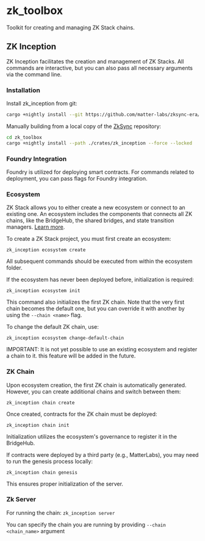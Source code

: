 # zk_toolbox

Toolkit for creating and managing ZK Stack chains.

## ZK Inception

ZK Inception facilitates the creation and management of ZK Stacks. All commands are interactive, but you can also pass
all necessary arguments via the command line.

### Installation

Install zk_inception from git:

```bash
cargo +nightly install --git https://github.com/matter-labs/zksync-era/ --locked zk_inception --force
```

Manually building from a local copy of the [ZkSync](https://github.com/matter-labs/zksync-era/) repository:

```bash
cd zk_toolbox
cargo +nightly install --path ./crates/zk_inception --force --locked
```

### Foundry Integration

Foundry is utilized for deploying smart contracts. For commands related to deployment, you can pass flags for Foundry
integration.

### Ecosystem

ZK Stack allows you to either create a new ecosystem or connect to an existing one. An ecosystem includes the components
that connects all ZK chains, like the BridgeHub, the shared bridges, and state transition managers.
[Learn more](https://docs.zksync.io/zk-stack/components/shared-bridges.html).

To create a ZK Stack project, you must first create an ecosystem:

`zk_inception ecosystem create`

All subsequent commands should be executed from within the ecosystem folder.

If the ecosystem has never been deployed before, initialization is required:

`zk_inception ecosystem init`

This command also initializes the first ZK chain. Note that the very first chain becomes the default one, but you can
override it with another by using the `--chain <name>` flag.

To change the default ZK chain, use:

`zk_inception ecosystem change-default-chain`

IMPORTANT: It is not yet possible to use an existing ecosystem and register a chain to it. this feature will be added in
the future.

### ZK Chain

Upon ecosystem creation, the first ZK chain is automatically generated. However, you can create additional chains and
switch between them:

`zk_inception chain create`

Once created, contracts for the ZK chain must be deployed:

`zk_inception chain init`

Initialization utilizes the ecosystem's governance to register it in the BridgeHub.

If contracts were deployed by a third party (e.g., MatterLabs), you may need to run the genesis process locally:

`zk_inception chain genesis`

This ensures proper initialization of the server.

### Zk Server

For running the chain: `zk_inception server`

You can specify the chain you are running by providing `--chain <chain_name>` argument
